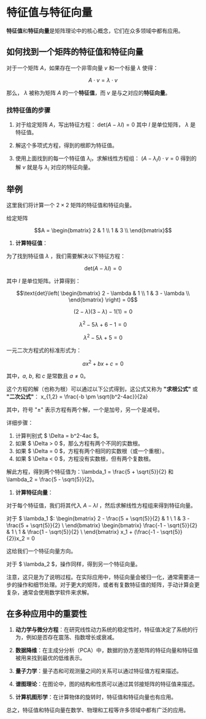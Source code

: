 # 特征值与特征向量

**特征值**和**特征向量**是矩阵理论中的核心概念，它们在众多领域中都有应用。

## 如何找到一个矩阵的特征值和特征向量

对于一个矩阵 $A$，如果存在一个非零向量 $v$ 和一个标量 $\lambda$ 使得：

```math
A \cdot v = \lambda \cdot v
```

那么， $\lambda$ 被称为矩阵 $A$ 的一个**特征值**，而 $v$ 是与之对应的**特征向量**。

### 找特征值的步骤

1. 对于给定矩阵 $A$，写出特征方程： $\text{det}(A - \lambda I) = 0$ 其中 $I$ 是单位矩阵， $\lambda$ 是特征值。

2. 解这个多项式方程，得到的根即为特征值。

3. 使用上面找到的每一个特征值 $\lambda_i$，求解线性方程组： $(A - \lambda_i I) \cdot v = 0$ 得到的解 $v$ 就是与 $\lambda_i$ 对应的特征向量。

## 举例

这里我们将计算一个 $2 \times 2$ 矩阵的特征值和特征向量。

给定矩阵

```math
A = \begin{bmatrix} 2 & 1 \\ 1 & 3 \\ \end{bmatrix}
```

1. **计算特征值**：

为了找到特征值 $\lambda$ ，我们需要解决以下特征方程：

$$\text{det}(A - \lambda I) = 0$$

其中 $I$ 是单位矩阵。计算得到：

```math
\text{det}\left( \begin{bmatrix}
2 - \lambda & 1 \\
1 & 3 - \lambda \\
\end{bmatrix} \right) = 0
```

```math
(2 - \lambda)(3 - \lambda) - 1(1) = 0
```

```math
\lambda^2 - 5\lambda + 6 - 1 = 0
```

```math
\lambda^2 - 5\lambda + 5 = 0
```

一元二次方程式的标准形式为：

$$ax^2 + bx + c = 0$$

其中，$a$, $b$, 和 $c$ 是常数且 $a \neq 0$。

这个方程的解（也称为根）可以通过以下公式得到，这公式又称为 **"求根公式"** 或 **"二次公式"**：
x_{1,2} = \frac{-b \pm \sqrt{b^2-4ac}}{2a}

其中，符号 "±" 表示方程有两个解，一个是加号，另一个是减号。

详细步骤：
1. 计算判别式 $ \Delta = b^2-4ac $。
2. 如果 $ \Delta > 0 $，那么方程有两个不同的实数根。
3. 如果 $ \Delta = 0 $，方程有两个相同的实数根（或一个重根）。
4. 如果 $ \Delta < 0 $，方程没有实数根，但有两个复数根。

解此方程，得到两个特征值为：\lambda_1 = \frac{5 + \sqrt{5}}{2} 和 \lambda_2 = \frac{5 - \sqrt{5}}{2}。

1. **计算特征向量**：

对于每个特征值，我们将其代入 $A - \lambda I$ ，然后求解线性方程组来得到特征向量。

对于 $ \lambda_1 $:
\begin{bmatrix}
2 - \frac{5 + \sqrt{5}}{2} & 1 \\
1 & 3 - \frac{5 + \sqrt{5}}{2} \\
\end{bmatrix}
\begin{bmatrix}
\frac{-1 - \sqrt{5}}{2} & 1 \\
1 & \frac{1 - \sqrt{5}}{2} \\
\end{bmatrix}
x_1 + (\frac{-1 - \sqrt{5}}{2})x_2 = 0

这给我们一个特征向量方向。

对于 $ \lambda_2 $，操作同样，得到另一个特征向量。

注意，这只是为了说明过程。在实际应用中，特征向量会被归一化，通常需要进一步的操作和细节处理。对于更大的矩阵，或者有复数特征值的矩阵，手动计算会更复杂，通常会使用数学软件来求解。

## 在多种应用中的重要性

1. **动力学与微分方程**：在研究线性动力系统的稳定性时，特征值决定了系统的行为，例如是否存在震荡、指数增长或衰减。

2. **数据降维**：在主成分分析（PCA）中，数据的协方差矩阵的特征向量和特征值被用来找到最优的低维表示。

3. **量子力学**：量子态和可观测量之间的关系可以通过特征值方程来描述。

4. **谱图理论**：在图论中，图的结构和性质可以通过其邻接矩阵的特征值来描述。

5. **计算机图形学**：在计算物体的旋转时，特征值和特征向量也有应用。

总之，特征值和特征向量在数学、物理和工程等许多领域中都有广泛的应用。

